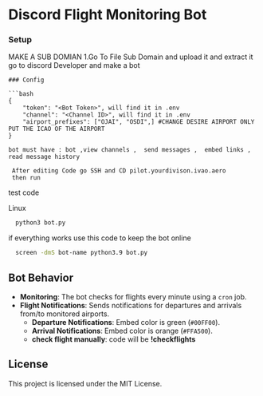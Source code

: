 # Discord Flight Monitoring Bot



### Setup
MAKE A SUB DOMIAN
1.Go To File Sub Domain and upload it and extract it
go to discord Developer and make a bot


```
### Config

```bash
{
    "token": "<Bot Token>", will find it in .env
    "channel": "<Channel ID>", will find it in .env
    "airport_prefixes": ["OJAI", "OSDI",] #CHANGE DESIRE AIRPORT ONLY PUT THE ICAO OF THE AIRPORT
}

bot must have : bot ,view channels ,  send messages ,  embed links ,  read message history

 After editing Code go SSH and CD pilot.yourdivison.ivao.aero
 then run 
```
test code 

Linux
```bash
  python3 bot.py
```
if everything works use this code to keep the bot online
```bash
  screen -dmS bot-name python3.9 bot.py
```
## Bot Behavior

- **Monitoring**: The bot checks for flights every minute using a `cron` job.
- **Flight Notifications**: Sends notifications for departures and arrivals from/to monitored airports.
  - **Departure Notifications**: Embed color is green (`#00FF00`).
  - **Arrival Notifications**: Embed color is orange (`#FFA500`).
  - **check  flight manually**: code will be **!checkflights**
## License

This project is licensed under the MIT License.
